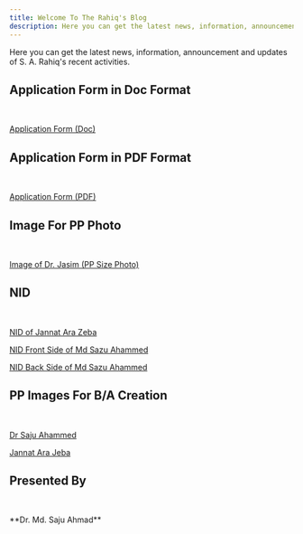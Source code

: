 ```yaml
---
title: Welcome To The Rahiq's Blog
description: Here you can get the latest news, information, announcement and updates of S. A. Rahiq's recent activities.
---
```

<p>Here you can get the latest news, information, announcement and updates of S. A. Rahiq's recent activities.</p>

## Application Form in Doc Format
<br>
<p><a href="img/dr-shaheen.doc" target="_blank">Application Form (Doc)</a></p>

## Application Form in PDF Format
<br>
<p><a href="img/dr-shaheen.pdf" target="_blank" title="Application Form (PDF)">Application Form (PDF)</a></p>

## <strong>Image For PP Photo</strong>
<br>
<p><a href="img/jasim.jpg">Image of Dr. Jasim (PP Size Photo)</a></p>

## NID
<br>
<p><a href="img/nid-JannatAraZeba.pdf">NID of Jannat Ara Zeba</a></p>

<p><a href="img/sazu-ahammed-nid.jpg">NID Front Side of Md Sazu Ahammed</a></p>

<p><a href="img/sazu-ahammed-nid-backside.jpg">NID Back Side of Md Sazu Ahammed</a></p>

## PP Images For B/A Creation
<br>
<p><a href="img/dr-saju.jpg" target="_blank">Dr Saju Ahammed</a></p>

<a href="img/jeba.jpg" target="_blank">Jannat Ara Jeba</a>

## Presented By
<br>
<p>**Dr. Md. Saju Ahmad**</p>

